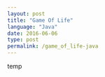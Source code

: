 ```yaml
---
layout: post
title: "Game Of Life"
language: "Java"
date: 2016-06-06
type: post
permalink: /game_of_life-java
---
```


temp